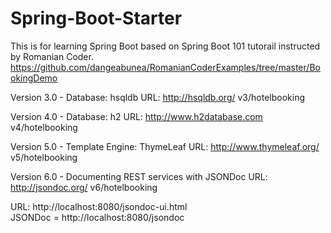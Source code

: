 # Spring-Boot-Starter
This is for learning Spring Boot based on Spring Boot 101 tutorail instructed by Romanian Coder.
https://github.com/dangeabunea/RomanianCoderExamples/tree/master/BookingDemo


Version 3.0 - Database:  hsqldb					URL: http://hsqldb.org/
v3/hotelbooking

Version 4.0 - Database:  h2						URL: http://www.h2database.com
v4/hotelbooking

Version 5.0 - Template Engine: ThymeLeaf		URL: http://www.thymeleaf.org/
v5/hotelbooking

Version 6.0 - Documenting REST services with JSONDoc	URL: http://jsondoc.org/
v6/hotelbooking

URL: http://localhost:8080/jsondoc-ui.html
<br/>
JSONDoc = http://localhost:8080/jsondoc
